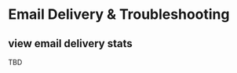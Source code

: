 # Email Delivery & Troubleshooting

## view email delivery stats
<div id="gv-view-email-delivery-stats"></div>

<div class="TBD">
TBD
</div>
